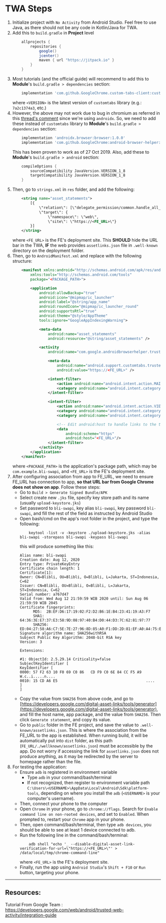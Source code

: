 # TWA Steps

1. Initialize project with `No Activity` from Android Studio. Feel free to use Java, as there should not be any code in Kotlin/Java for TWA.
2. Add this to `build.gradle` in **Project** level
    ```gradle
        allprojects {
            repositories {
                google()
                jcenter()
                maven { url "https://jitpack.io" }
            }
        }
    ```
3. Most tutorials (and the official guide) will recommend to add this to **Module**'s `build.gradle > dependencies` section:
    ```gradle
        implementation 'com.github.GoogleChrome.custom-tabs-client:customtabs:<VERSION>'
    ```
    where `<VERSION>` is the latest version of `customtabs` library (e.g.: `7a2c1374a3`, etc.)
4. However, the above may not work due to bug in chromium as referred in this [thread's  comment](https://bugs.chromium.org/p/chromium/issues/detail?id=983378#c11) since we're using `androidx`. So, we need to add these instead of `customtabs` library to **Module**'s `build.gradle > dependencies` section:
    ```gradle
        implementation 'androidx.browser:browser:1.0.0'
        implementation 'com.github.GoogleChrome:android-browser-helper:ff8dfc4ed3d4133aacc837673c88d090d3628ec8'
    ```
    This has been proven to work as of 27 Oct 2019. Also, add these to **Module**'s  `build.gradle > android` section:
    ```gradle
        compileOptions {
            sourceCompatibility JavaVersion.VERSION_1_8
            targetCompatibility JavaVersion.VERSION_1_8
        }
    ```
5. Then, go to `strings.xml` in `res` folder, and add the following:
    ```xml
        <string name="asset_statements">
            [{
                \"relation\": [\"delegate_permission/common.handle_all_urls\"],
                \"target\": {
                    \"namespace\": \"web\",
                    \"site\": \"https://<FE_URL>\"}
            }]
        </string>
    ```
    where `<FE_URL>` is the FE's deployment site. This **SHOULD** hide the URL bar in the TWA, **IF** the web provides `assetlinks.json` file in `.well-known` directory on the deployment folder.
6. Then, go to `AndroidManifest.xml` and replace with the following structure:
    ```xml
        <manifest xmlns:android="http://schemas.android.com/apk/res/android"
            xmlns:tools="http://schemas.android.com/tools"
            package="<PACKAGE_PATH>">

            <application
                android:allowBackup="true"
                android:icon="@mipmap/ic_launcher"
                android:label="@string/app_name"
                android:roundIcon="@mipmap/ic_launcher_round"
                android:supportsRtl="true"
                android:theme="@style/AppTheme"
                tools:ignore="GoogleAppIndexingWarning">

                <meta-data
                    android:name="asset_statements"
                    android:resource="@string/asset_statements" />

                <activity
                    android:name="com.google.androidbrowserhelper.trusted.LauncherActivity">

                    <meta-data
                        android:name="android.support.customtabs.trusted.DEFAULT_URL"
                        android:value="https://<FE_URL>" />

                    <intent-filter>
                        <action android:name="android.intent.action.MAIN" />
                        <category android:name="android.intent.category.LAUNCHER" />
                    </intent-filter>

                    <intent-filter>
                        <action android:name="android.intent.action.VIEW"/>
                        <category android:name="android.intent.category.DEFAULT" />
                        <category android:name="android.intent.category.BROWSABLE"/>

                        <!-- Edit android:host to handle links to the target URL-->
                        <data
                            android:scheme="https"
                            android:host="<FE_URL>"/>
                    </intent-filter>
                </activity>
            </application>
        </manifest>
    ```
    where `<PACKAGE_PATH>` is the application's package path, which may be `com.example.bli-swapi`, and `<FE_URL>` is the FE's deployment site.
7. After configuring association from app to FE_URL, we need to ensure FE_URL has connection to app, **so that URL bar from Google Chrome does not show on app**. Follow these steps:
	- Go to `Build > Generate Signed Bundle/APK`
	- Select create new `.jks` file, specify key store path and its name (usually `upload-keystore.jks`)
	- Set password to `bli-swapi`, key alias `bli-swapi`, key password `bli-swapi`, and fill the rest of the field as instructed by Android Studio
	- Open bash/cmd on the app's root folder in the project, and type the following:
		```shell
			keytool -list -v -keystore ./upload-keystore.jks -alias bli-swapi -storepass bli-swapi -keypass bli-swapi
		```
	  this will produce something like this:
		```shell
        Alias name: bli-swapi
     	Creation date: Aug 12, 2020
     	Entry type: PrivateKeyEntry
     	Certificate chain length: 1
     	Certificate[1]:
     	Owner: CN=Blibli, OU=Blibli, O=Blibli, L=Jakarta, ST=Indonesia, C=62
     	Issuer: CN=Blibli, OU=Blibli, O=Blibli, L=Jakarta, ST=Indonesia, C=62
     	Serial number: a767d47
     	Valid from: Wed Aug 12 21:59:59 WIB 2020 until: Sun Aug 06 21:59:59 WIB 2045
     	Certificate fingerprints:
              MD5:  2B:EF:D6:17:19:02:F2:D2:B6:1E:B4:23:41:19:A3:F7
              SHA1: 64:36:3E:E7:37:E3:58:9D:08:97:40:B4:D0:44:D3:7C:62:81:97:77
              SHA256: ED:04:27:58:A6:C7:5E:7E:27:96:8D:85:A0:F1:DD:2D:81:EF:A0:A4:75:E7:AA:FD:F6:93:A1:62:DB:C2:9B:FF
     	Signature algorithm name: SHA256withRSA
     	Subject Public Key Algorithm: 2048-bit RSA key
     	Version: 3

     	Extensions:

     	#1: ObjectId: 2.5.29.14 Criticality=false
     	SubjectKeyIdentifier [
     	KeyIdentifier [
     	0000: 57 F2 63 10 F0 69 C0 86   CD F9 C0 6E 84 CC F5 A9  W.c..i.....n....
     	0010: 15 CD A6 E5                                        ....
     	]
     	]
		```
	- Copy the value from `SHA256` from above code, and go to [https://developers.google.com/digital-asset-links/tools/generator](https://developers.google.com/digital-asset-links/tools/generator), and fill the host name, app package, and the value from `SHA256`. Then click `Generate statement`, and copy its value.
	- Go to `public` folder in the FE project, and save the value to `.well-known/assetlinks.json`. This is where the association from the FE_URL to the app is established. When running build, it will be automatically put into `dist` folder, as this path (`FE_URL/./wellknown/assetlinks.json`) must be accessible by the app. Do not worry if accessing the link for `assetlinks.json` does not produce anything, as it may be redirected by the server to homepage rather than the file.
8. For testing the application:
    - Ensure `adb` is registered in environment variable
        * Type `adb` in your command/bash/terminal
        * If not recognized, then register to environment variable path `C:\Users\<USERNAME>\AppData\Local\Android\Sdk\platform-tools`, depending on where you install the `adb` (`<USERNAME>` is your computer's username).
    - Then, connect your phone to the computer
    - Open `Chrome` in your phone, go to `chrome://flags`. Search for `Enable command line on non-rooted devices`, and set to `Enabled`. When prompted to, restart your `Chrome` app in your phone.
    - Then, open command/bash/terminal, then type `adb devices`, you should be able to see at least 1 device connected to adb.
    - Run the following line in the command/bash/terminal:
        ```shell
            adb shell "echo '_ --disable-digital-asset-link-verification-for-url=\"https://<FE_URL>\"' > /data/local/tmp/chrome-command-line"
        ```
        where `<FE_URL>` is the FE's deployment site.
    - Finally, run the app using `Android Studio`'s `Shift + F10` or `Run` button, targeting your phone.

---

## **Resources:**
Tutorial From Google Team : https://developers.google.com/web/android/trusted-web-activity/integration-guide